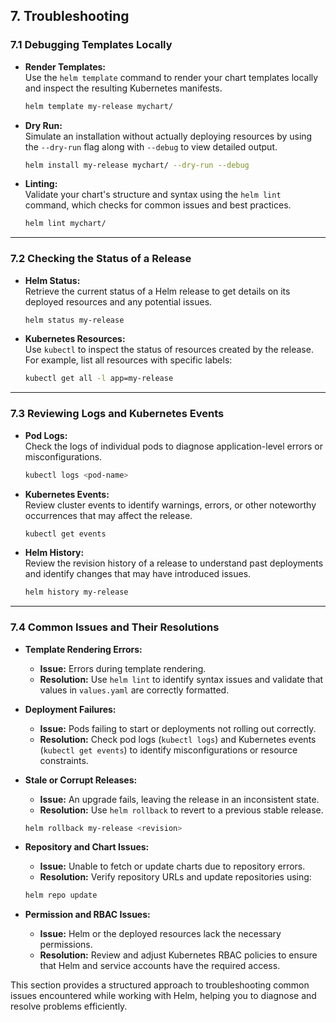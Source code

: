 ## 7. Troubleshooting

### 7.1 Debugging Templates Locally
- **Render Templates:**  
  Use the `helm template` command to render your chart templates locally and inspect the resulting Kubernetes manifests.  
  ```sh
  helm template my-release mychart/
  ```

- **Dry Run:**  
  Simulate an installation without actually deploying resources by using the `--dry-run` flag along with `--debug` to view detailed output.  
  ```sh
  helm install my-release mychart/ --dry-run --debug
  ```

- **Linting:**  
  Validate your chart's structure and syntax using the `helm lint` command, which checks for common issues and best practices.  
  ```sh
  helm lint mychart/
  ```

---

### 7.2 Checking the Status of a Release
- **Helm Status:**  
  Retrieve the current status of a Helm release to get details on its deployed resources and any potential issues.  
  ```sh
  helm status my-release
  ```

- **Kubernetes Resources:**  
  Use `kubectl` to inspect the status of resources created by the release. For example, list all resources with specific labels:  
  ```sh
  kubectl get all -l app=my-release
  ```

---

### 7.3 Reviewing Logs and Kubernetes Events
- **Pod Logs:**  
  Check the logs of individual pods to diagnose application-level errors or misconfigurations.  
  ```sh
  kubectl logs <pod-name>
  ```

- **Kubernetes Events:**  
  Review cluster events to identify warnings, errors, or other noteworthy occurrences that may affect the release.  
  ```sh
  kubectl get events
  ```

- **Helm History:**  
  Review the revision history of a release to understand past deployments and identify changes that may have introduced issues.  
  ```sh
  helm history my-release
  ```

---

### 7.4 Common Issues and Their Resolutions
- **Template Rendering Errors:**  
  - **Issue:** Errors during template rendering.  
  - **Resolution:** Use `helm lint` to identify syntax issues and validate that values in `values.yaml` are correctly formatted.

- **Deployment Failures:**  
  - **Issue:** Pods failing to start or deployments not rolling out correctly.  
  - **Resolution:** Check pod logs (`kubectl logs`) and Kubernetes events (`kubectl get events`) to identify misconfigurations or resource constraints.

- **Stale or Corrupt Releases:**  
  - **Issue:** An upgrade fails, leaving the release in an inconsistent state.  
  - **Resolution:** Use `helm rollback` to revert to a previous stable release.
  ```sh
  helm rollback my-release <revision>
  ```

- **Repository and Chart Issues:**  
  - **Issue:** Unable to fetch or update charts due to repository errors.  
  - **Resolution:** Verify repository URLs and update repositories using:
  ```sh
  helm repo update
  ```

- **Permission and RBAC Issues:**  
  - **Issue:** Helm or the deployed resources lack the necessary permissions.  
  - **Resolution:** Review and adjust Kubernetes RBAC policies to ensure that Helm and service accounts have the required access.

This section provides a structured approach to troubleshooting common issues encountered while working with Helm, helping you to diagnose and resolve problems efficiently.